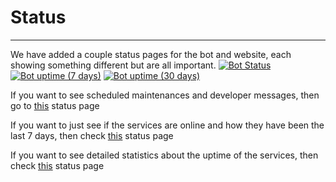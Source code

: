 # Status
---
We have added a couple status pages for the bot and website, each showing something different but are all important.
[![Bot Status](https://img.shields.io/uptimerobot/status/m784740710-88d5e112b2d1dfef7cc577c0?label=Bot%20Status&style=for-the-badge)](https://stats.uptimerobot.com/kwLQEhnkg1) [![Bot uptime (7 days)](https://img.shields.io/uptimerobot/ratio/7/m784740710-88d5e112b2d1dfef7cc577c0?label=Uptime%20last%207%20days&style=for-the-badge)](https://stats.uptimerobot.com/kwLQEhnkg1) [![Bot uptime (30 days)](https://img.shields.io/uptimerobot/ratio/m784740710-88d5e112b2d1dfef7cc577c0?label=Uptime%20last%2030%20days&style=for-the-badge)](https://stats.uptimerobot.com/kwLQEhnkg1)

If you want to see scheduled maintenances and developer messages, then go to [this](https://badly-made-bot.freshstatus.io/) status page

If you want to just see if the services are online and how they have been the last 7 days, then check [this](https://statuspage.freshping.io/25249-BadlyMadeBot) status page

If you want to see detailed statistics about the uptime of the services, then check [this](https://stats.uptimerobot.com/kwLQEhnkg1) status page
